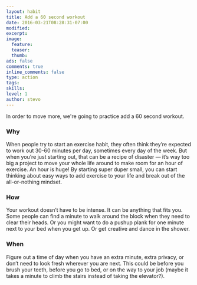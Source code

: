 ```yaml
---
layout: habit
title: Add a 60 second workout
date: 2016-03-21T08:28:31-07:00
modified:
excerpt: 
image:
  feature:
  teaser:
  thumb:
ads: false
comments: true
inline_comments: false
type: action
tags: 
skills: 
level: 1
author: stevo
---
```


In order to move more, we're going to practice add a 60 second workout. 

### Why
When people try to start an exercise habit, they often think they’re expected to work out 30-60 minutes per day, sometimes every day of the week. But when you’re just starting out, that can be a recipe of disaster — it’s way too big a project to move your whole life around to make room for an hour of exercise. An hour is huge! By starting super duper small, you can start thinking about easy ways to add exercise to your life and break out of the all-or-nothing mindset.

### How
Your workout doesn’t have to be intense. It can be anything that fits you. Some people can find a minute to walk around the block when they need to clear their heads. Or you might want to do a pushup plank for one minute next to your bed when you get up. Or get creative and dance in the shower.

### When
Figure out a time of day when you have an extra minute, extra privacy, or don’t need to look fresh wherever you are next. This could be before you brush your teeth, before you go to bed, or on the way to your job (maybe it takes a minute to climb the stairs instead of taking the elevator?).